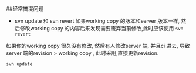 ##经常搞混问题
- svn update 和 svn revert
如果working copy 的版本和server 版本一样, 然后修改working copy 的内容后来发现需要废弃当前修改,此时应该使用
`
svn revert
`

如果你的working copy 很久没有修改, 然后有人修改server 端, 并且ci 进去, 导致server 端的revision >  working copy , 此时采用,直接更新revision.

`
svn update
`
